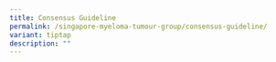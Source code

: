 ```yaml
---
title: Consensus Guideline
permalink: /singapore-myeloma-tumour-group/consensus-guideline/
variant: tiptap
description: ""
---
```

